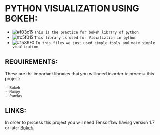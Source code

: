 # PYTHON VISUALIZATION USING BOKEH:
- ![#f03c15](https://placehold.it/15/f03c15/000000?text=+) `This is the practice for bokeh library of python`
- ![#c5f015](https://placehold.it/15/c5f015/000000?text=+) `This library is used for Visualiztion in python`
- ![#1589F0](https://placehold.it/15/1589F0/000000?text=+) `In this files we just used simple tools and make simple viualization`

## REQUIREMENTS:

These are the important libraries that you will need in order to process this project:

```
- Bokeh
- Numpy
- Pandas
```
## LINKS:

In order to process this project you will need Tensorflow having version 1.7 or later [Bokeh](https://bokeh.pydata.org/en/latest/).
